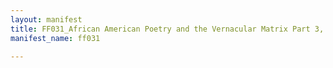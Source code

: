 ```yaml
---
layout: manifest
title: FF031_African American Poetry and the Vernacular Matrix Part 3, 9/29/1994
manifest_name: ff031

---
```

